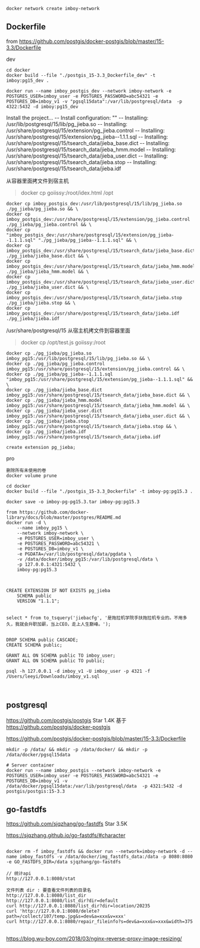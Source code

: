 

```
docker network create imboy-network
```


## Dockerfile
from  https://github.com/postgis/docker-postgis/blob/master/15-3.3/Dockerfile

dev
```
cd docker
docker build --file "./postgis_15-3.3_Dockerfile_dev" -t imboy:pg15_dev .

docker run --name imboy_postgis_dev --network imboy-network -e POSTGRES_USER=imboy_user -e POSTGRES_PASSWORD=abc54321 -e POSTGRES_DB=imboy_v1 -v "pgsql15data":/var/lib/postgresql/data  -p 4322:5432 -d imboy:pg15_dev
```

Install the project...
-- Install configuration: ""
-- Installing: /usr/lib/postgresql/15/lib/pg_jieba.so
-- Installing: /usr/share/postgresql/15/extension/pg_jieba.control
-- Installing: /usr/share/postgresql/15/extension/pg_jieba--1.1.1.sql
-- Installing: /usr/share/postgresql/15/tsearch_data/jieba_base.dict
-- Installing: /usr/share/postgresql/15/tsearch_data/jieba_hmm.model
-- Installing: /usr/share/postgresql/15/tsearch_data/jieba_user.dict
-- Installing: /usr/share/postgresql/15/tsearch_data/jieba.stop
-- Installing: /usr/share/postgresql/15/tsearch_data/jieba.idf

从容器里面拷文件到宿主机
> docker cp goiissy:/root/idex.html /opt
```
docker cp imboy_postgis_dev:/usr/lib/postgresql/15/lib/pg_jieba.so ./pg_jieba/pg_jieba.so && \
docker cp imboy_postgis_dev:/usr/share/postgresql/15/extension/pg_jieba.control ./pg_jieba/pg_jieba.control && \
docker cp "imboy_postgis_dev:/usr/share/postgresql/15/extension/pg_jieba--1.1.1.sql" "./pg_jieba/pg_jieba--1.1.1.sql" && \
docker cp imboy_postgis_dev:/usr/share/postgresql/15/tsearch_data/jieba_base.dict ./pg_jieba/jieba_base.dict && \
docker cp imboy_postgis_dev:/usr/share/postgresql/15/tsearch_data/jieba_hmm.model ./pg_jieba/jieba_hmm.model && \
docker cp imboy_postgis_dev:/usr/share/postgresql/15/tsearch_data/jieba_user.dict ./pg_jieba/jieba_user.dict && \
docker cp imboy_postgis_dev:/usr/share/postgresql/15/tsearch_data/jieba.stop ./pg_jieba/jieba.stop && \
docker cp imboy_postgis_dev:/usr/share/postgresql/15/tsearch_data/jieba.idf ./pg_jieba/jieba.idf
```
/usr/share/postgresql/15
从宿主机拷文件到容器里面
> docker cp /opt/test.js goiissy:/root
```
docker cp ./pg_jieba/pg_jieba.so imboy_pg15:/usr/lib/postgresql/15/lib/pg_jieba.so && \
docker cp ./pg_jieba/pg_jieba.control imboy_pg15:/usr/share/postgresql/15/extension/pg_jieba.control && \
docker cp ./pg_jieba/pg_jieba--1.1.1.sql "imboy_pg15:/usr/share/postgresql/15/extension/pg_jieba--1.1.1.sql" && \
docker cp ./pg_jieba/jieba_base.dict imboy_pg15:/usr/share/postgresql/15/tsearch_data/jieba_base.dict && \
docker cp ./pg_jieba/jieba_hmm.model imboy_pg15:/usr/share/postgresql/15/tsearch_data/jieba_hmm.model && \
docker cp ./pg_jieba/jieba_user.dict imboy_pg15:/usr/share/postgresql/15/tsearch_data/jieba_user.dict && \
docker cp ./pg_jieba/jieba.stop imboy_pg15:/usr/share/postgresql/15/tsearch_data/jieba.stop && \
docker cp ./pg_jieba/jieba.idf imboy_pg15:/usr/share/postgresql/15/tsearch_data/jieba.idf

create extension pg_jieba;
```

pro
```
删除所有未使用的卷
docker volume prune

cd docker
docker build --file "./postgis_15-3.3_Dockerfile" -t imboy-pg:pg15.3 .

docker save -o imboy-pg-pg15.3.tar imboy-pg:pg15.3

from https://github.com/docker-library/docs/blob/master/postgres/README.md
docker run -d \
    --name imboy_pg15 \
    --network imboy-network \
    -e POSTGRES_USER=imboy_user \
    -e POSTGRES_PASSWORD=abc54321 \
    -e POSTGRES_DB=imboy_v1 \
    -e PGDATA=/var/lib/postgresql/data/pgdata \
    -v /data/docker/imboy_pg15:/var/lib/postgresql/data \
    -p 127.0.0.1:4321:5432 \
    imboy-pg:pg15.3



CREATE EXTENSION IF NOT EXISTS pg_jieba
    SCHEMA public
    VERSION "1.1.1";


select * from to_tsquery('jiebacfg', '是拖拉机学院手扶拖拉机专业的。不用多久，我就会升职加薪，当上CEO，走上人生巅峰。');


DROP SCHEMA public CASCADE;
CREATE SCHEMA public;

GRANT ALL ON SCHEMA public TO imboy_user;
GRANT ALL ON SCHEMA public TO public;

psql -h 127.0.0.1 -d imboy_v1 -U imboy_user -p 4321 -f /Users/leeyi/Downloads/imboy_v1.sql



```

## postgresql
https://github.com/postgis/postgis Star 1.4K
基于 https://github.com/postgis/docker-postgis

https://github.com/postgis/docker-postgis/blob/master/15-3.3/Dockerfile

```
mkdir -p /data/ && mkdir -p /data/docker/ && mkdir -p /data/docker/pgsql15data

# Server container
docker run --name imboy_postgis --network imboy-network -e POSTGRES_USER=imboy_user -e POSTGRES_PASSWORD=abc54321 -e POSTGRES_DB=imboy_v1 -v /data/docker/pgsql15data:/var/lib/postgresql/data  -p 4321:5432 -d postgis/postgis:15-3.3
```

## go-fastdfs
https://github.com/sjqzhang/go-fastdfs Star 3.5K

https://sjqzhang.github.io/go-fastdfs/#character

```

docker rm -f imboy_fastdfs && docker run --network=imboy-network -d --name imboy_fastdfs -v /data/docker/img_fastdfs_data:/data -p 8080:8080 -e GO_FASTDFS_DIR=/data sjqzhang/go-fastdfs

// 统计api
http://127.0.0.1:8080/stat

文件列表 dir : 要查看文件列表的目录名
http://127.0.0.1:8080/list_dir
http://127.0.0.1:8080/list_dir?dir=default
curl http://127.0.0.1:8080/list_dir?dir=location/20235
curl 'http://127.0.0.1:8080/delete?path=/collect/107/temp.jpg&s=dev&a=xxx&v=xxx'
curl http://127.0.0.1:8080/repair_fileinfo?s=dev&a=xxx&v=xxx&width=375
```

##

https://blog.wu-boy.com/2018/03/nginx-reverse-proxy-image-resizing/
